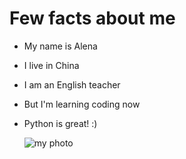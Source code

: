 # Few facts about me

- My name is Alena
- I live in China
- I am an English teacher
- But I'm learning coding now
- Python is great! :)
  
  
  ![my photo](https://yandex.ru/images/search?from=tabbar&text=панда&family=yes&pos=6&img_url=http%3A%2F%2Fstatic.mk.ru%2Fupload%2Fentities%2F2021%2F07%2F10%2F08%2Farticles%2FfacebookPicture%2Faa%2Fe4%2F9d%2Ffa%2F3d000355925652a29205b4c5924e2b3d.jpg&rpt=simage&lr=21431)
